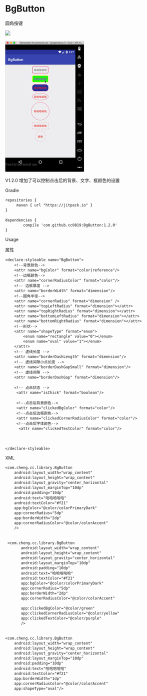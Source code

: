 # BgButton
圆角按键

[![](https://jitpack.io/v/cc0819/BgButton.svg)](https://jitpack.io/#cc0819/BgButton)

![image](https://github.com/cc0819/BgButton/blob/master/art/gitshow.gif)

V1.2.0
增加了可以控制点击后的背景、文字、框颜色的设置




Gradle

  	repositories { 
   		 maven { url "https://jitpack.io" }
	} 
  
	dependencies {
	        compile 'com.github.cc0819:BgButton:1.2.0'
	}
 


Usage

属性

    <declare-styleable name="BgButton">
        <!--背景颜色-->
        <attr name="bgColor" format="color|reference"/>
        <!--边框颜色-->
        <attr name="cornerRadiusColor" format="color"/>
        <!-- 边框厚度 -->
        <attr name="borderWidth" format="dimension"/>
        <!--圆角半径-->
        <attr name="cornerRadius" format="dimension" />
        <attr name="topLeftRadius" format="dimension"></attr>
        <attr name="topRightRadius" format="dimension"></attr>
        <attr name="bottomLeftRadius" format="dimension"></attr>
        <attr name="bottomRightRadius" format="dimension"></attr>
        <!--形状-->
        <attr name="shapeType" format="enum">
            <enum name="rectangle" value="0"></enum>
            <enum name="oval" value="1"></enum>
        </attr>
        <!-- 虚线长度 -->
        <attr name="borderDashLength" format="dimension"/>
        <!-- 虚线间隙小点长度 -->
        <attr name="borderDashGapSmall" format="dimension"/>
        <!-- 虚线间隙 -->
        <attr name="borderDashGap" format="dimension"/>

        <!-- 点击状态 -->
         <attr name="isChick" format="boolean"/>

         <!--点击后背景颜色-->
         <attr name="clickedBgColor" format="color"/>
         <!--点击后边框颜色-->
         <attr name="clickedCornerRadiusColor" format="color"/>
         <!--点击后字体颜色-->
          <attr name="clickedTextColor" format="color"/>



    </declare-styleable>


    
XML

    <com.cheng.cc.library.BgButton
        android:layout_width="wrap_content"
        android:layout_height="wrap_content"
        android:layout_gravity="center_horizontal"
        android:layout_marginTop="10dp"
        android:padding="10dp"
        android:text="哈哈哈哈哈"
        android:textColor="#f21"
        app:bgColor="@color/colorPrimaryDark"
        app:cornerRadius="5dp"
        app:borderWidth="2dp"
        app:cornerRadiusColor="@color/colorAccent"
        />


     <com.cheng.cc.library.BgButton
           android:layout_width="wrap_content"
           android:layout_height="wrap_content"
           android:layout_gravity="center_horizontal"
           android:layout_marginTop="10dp"
           android:padding="10dp"
           android:text="哈哈哈哈哈"
           android:textColor="#f21"
           app:bgColor="@color/colorPrimaryDark"
           app:cornerRadius="5dp"
           app:borderWidth="2dp"
           app:cornerRadiusColor="@color/colorAccent"

           app:clickedBgColor="@color/green"
           app:clickedCornerRadiusColor="@color/yellow"
           app:clickedTextColor="@color/purple"
           />


    <com.cheng.cc.library.BgButton
        android:layout_width="wrap_content"
        android:layout_height="wrap_content"
        android:layout_gravity="center_horizontal"
        android:layout_marginTop="10dp"
        android:padding="10dp"
        android:text="哈哈哈哈哈"
        android:textColor="#f21"
        app:borderWidth="1dp"
        app:cornerRadiusColor="@color/colorAccent"
        app:shapeType="oval"/>



